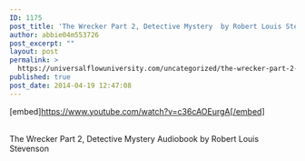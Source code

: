 ```yaml
---
ID: 1175
post_title: 'The Wrecker Part 2, Detective Mystery  by Robert Louis Stevenson'
author: abbie04m553726
post_excerpt: ""
layout: post
permalink: >
  https://universalflowuniversity.com/uncategorized/the-wrecker-part-2-detective-mystery-by-robert-louis-stevenson/
published: true
post_date: 2014-04-19 12:47:08
---
```

[embed]https://www.youtube.com/watch?v=c36cAOEurgA[/embed]</br></br>
<p>The Wrecker Part 2, Detective Mystery Audiobook by Robert Louis Stevenson</p>